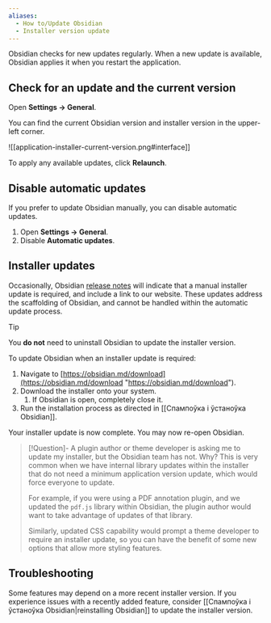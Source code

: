```yaml
---
aliases:
  - How to/Update Obsidian
  - Installer version update
---
```


Obsidian checks for new updates regularly. When a new update is available, Obsidian applies it when you restart the application.

## Check for an update and the current version

Open **Settings → General**.

You can find the current Obsidian version and installer version in the upper-left corner.

![[application-installer-current-version.png#interface]]

To apply any available updates, click **Relaunch**.

## Disable automatic updates

If you prefer to update Obsidian manually, you can disable automatic updates.

1. Open **Settings → General**.
2. Disable **Automatic updates**.

## Installer updates

Occasionally, Obsidian [release notes](https://obsidian.md/changelog/) will indicate that a manual installer update is required, and include a link to our website. These updates address the scaffolding of Obsidian, and cannot be handled within the automatic update process. 

> [!tip] 
> You **do not** need to uninstall Obsidian to update the installer version.

To update Obsidian when an installer update is required:

1. Navigate to [https://obsidian.md/download](https://obsidian.md/download "https://obsidian.md/download").
2. Download the installer onto your system.
	1. If Obsidian is open, completely close it.
3. Run the installation process as directed in [[Спампоўка і ўстаноўка Obsidian]].

Your installer update is now complete. You may now re-open Obsidian.

> [!Question]- A plugin author or theme developer is asking me to update my installer, but the Obsidian team has not. Why?
> This is very common when we have internal library updates within the installer that do not need a minimum application version update, which would force everyone to update. 
> 
> For example, if you were using a PDF annotation plugin, and we updated the `pdf.js` library within Obsidian, the plugin author would want to take advantage of updates of that library. 
>
> Similarly, updated CSS capability would prompt a theme developer to require an installer update, so you can have the benefit of some new options that allow more styling features. 

## Troubleshooting

Some features may depend on a more recent installer version. If you experience issues with a recently added feature, consider [[Спампоўка і ўстаноўка Obsidian|reinstalling Obsidian]] to update the installer version.
